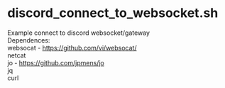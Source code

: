 # discord_connect_to_websocket.sh
Example connect to discord websocket/gateway<br>
Dependences:<br>
  websocat - https://github.com/vi/websocat/<br>
  netcat<br>
  jo - https://github.com/jpmens/jo<br>
  jq<br>
  curl<br>
